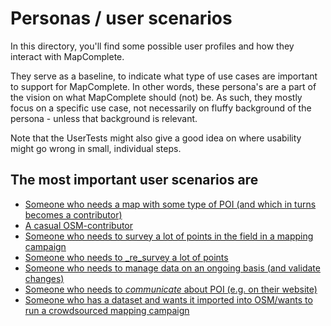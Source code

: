 # Personas / user scenarios

In this directory, you'll find some possible user profiles and how they interact with MapComplete.

They serve as a baseline, to indicate what type of use cases are important to support for MapComplete.
In other words, these persona's are a part of the vision on what MapComplete should (not) be.
As such, they mostly focus on a specific use case, not necessarily on fluffy background of the persona - unless that background is relevant.

Note that the UserTests might also give a good idea on where usability might go wrong in small, individual steps.

## The most important user scenarios are

- [Someone who needs a map with some type of POI (and which in turns becomes a contributor)](./Mateo.md)
- [A casual OSM-contributor](./Pieter.md)
- [Someone who needs to survey a lot of points in the field in a mapping campaign](./Xavier.md)
- [Someone who needs to _re_survey a lot of points](./Maarten.md)
- [Someone who needs to manage data on an ongoing basis (and validate changes)](./Tom.md)
- [Someone who needs to _communicate_ about POI (e.g. on their website)](./Elise.md)
- [Someone who has a dataset and wants it imported into OSM/wants to run a crowdsourced mapping campaign](./Jos.md)
